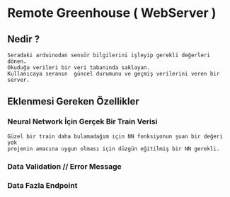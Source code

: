 # Remote Greenhouse ( WebServer )

## Nedir ?

    Seradaki arduinodan sensör bilgilerini işleyip gerekli değerleri dönen.
    Okuduğu verileri bir veri tabanında saklayan.
    Kullanıcaya seranın  güncel durumunu ve geçmiş verilerini veren bir server.

## Eklenmesi Gereken Özellikler

### Neural Network İçin Gerçek Bir Train Verisi

    Güzel bir train daha bulamadağım için NN fonksiyonun şuan bir değeri yok
    projenin amacına uygun olması için düzgün eğitilmiş bir NN gerekli.

### Data Validation // Error Message
    
### Data Fazla Endpoint

